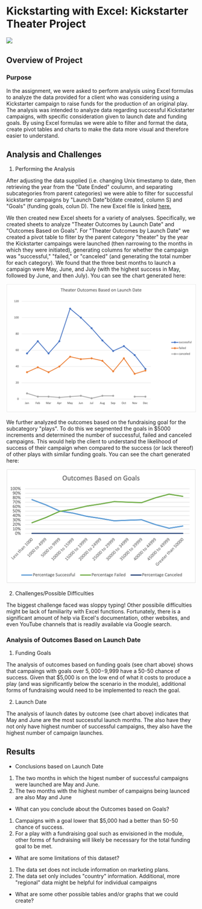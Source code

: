 
# Kickstarting with Excel: Kickstarter Theater Project<!--Photo below by Donald Tong from Pexels-->
<img src="https://github.com/tn64/kickstarter-analysis/blob/main/Resources/pexels-donald-tong-109669-edited.png" width="1000">


## Overview of Project

### Purpose
In the assignment, we were asked to perform analysis using Excel formulas to analyze the data provided for a client who was considering using a Kickstarter campaign to raise funds for the production of an original play. The analysis was intended to analyze data regarding successful Kickstarter campaigns, with specific consideration given to launch date and funding goals. By using Excel formulas we were able to filter and format the data, create pivot tables and charts to make the data more visual and therefore easier to understand.

## Analysis and Challenges

1. Performing the Analysis

After adjusting the data supplied (i.e. changing Unix timestamp to date, then retrieving the year from the "Date Ended" coulumn, and separating subcategories from parent categories)  we were able to filter for successful kickstarter campaigns by "Launch Date"b(date created, column S) and "Goals" (funding goals, colun D). The new Excel file is linked
<a href="https://github.com/tn64/kickstarter-analysis/blob/af8e8cfd43a39504ecf5075b5405f3f4599cd196/Kickstarter_Challenge.xlsx" target="_blank">here.</a>


We then created new Excel sheets for a variety of analyses. Specifically, we created sheets to analyze "Theater Outcomes by Launch Date" and "Outcomes Based on Goals". For "Theater Outcomes by Launch Date" we created a pivot table to fliter by the parent category "theater" by the year the Kickstarter campaings were launched (then narrowing to the months in which they were initiated), generating columns for whether the campaign was "successful," "failed," or "canceled" (and generating the total number for each category).
We found that the three best months to launch a campaign were May, June, and July (with the highest success in May, followed by June, and then July). You can see the chart generated here:

<img src="https://github.com/tn64/kickstarter-analysis/blob/af8e8cfd43a39504ecf5075b5405f3f4599cd196/Resources/Theater_Outcomes_vs_Launch.png">

We further analyzed the outcomes based on the fundraising goal for the subcategory "plays". To do this we segmented the goals in $5000 increments and determined the number of successful, failed and canceled campaigns. This would help the client to understand the likelihood of success of their campaign when compared to the success (or lack thereof) of other plays with similar funding goals. You can see the chart generated here:

<img src="https://github.com/tn64/kickstarter-analysis/blob/af8e8cfd43a39504ecf5075b5405f3f4599cd196/Resources/Outcomes_vs_Goals.png">

2. Challenges/Possible Difficulties

The biggest challenge faced was sloppy typing! Other possibile difficulties might be lack of familiarity with Excel functions. Fortunately, there is a significant amount of help via Excel's documentation, other websites, and even YouTube channels that is readily available via Google search.


### Analysis of Outcomes Based on Launch Date

1. Funding Goals

The analysis of outcomes based on funding goals (see chart above) shows that campaings with goals over $5,000-$9,999 have a 50-50 chance of success. Given that $5,000 is on the low end of what it costs to produce a play (and was significantly below the scenario in the module), additional forms of fundraising would need to be implemented to reach the goal.

2. Launch Date

The analysis of launch dates by outcome (see chart above) indicates that May and June are the most successful launch months. The also have they not only have highest number of successful campaigns, they also have the highest number of campaign launches.


## Results

- Conclusions based on Launch Date
1. The two months in which the higest number of successful campaigns were launched are May and June.
2. The two months with the highest number of campaigns being launced are also May and June

- What can you conclude about the Outcomes based on Goals?
1. Campaigns with a goal lower that $5,000 had a better than 50-50 chance of success.
2. For a play with a fundraising goal such as envisioned in the module, other forms of fundraising will likely be necessary for the total funding goal to be met.

- What are some limitations of this dataset?
1. The data set does not include information on marketing plans.
2. The data set only includes "country" information. Additional, more "regional" data might be helpful for individual campaigns

- What are some other possible tables and/or graphs that we could create?
